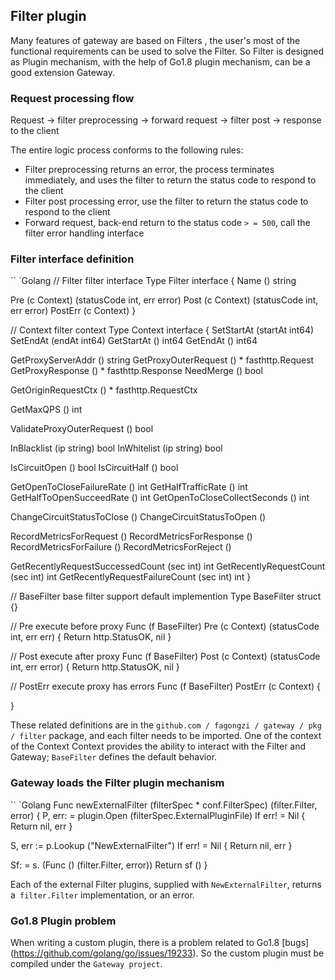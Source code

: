 Filter plugin
--------------
Many features of gateway are based on Filters , the user's most of the functional requirements can be used to solve the Filter. So Filter is designed as Plugin mechanism, with the help of Go1.8 plugin mechanism, can be a good extension Gateway.

### Request processing flow
Request -> filter preprocessing -> forward request -> filter post -> response to the client

The entire logic process conforms to the following rules:

* Filter preprocessing returns an error, the process terminates immediately, and uses the filter to return the status code to respond to the client
* Filter post processing error, use the filter to return the status code to respond to the client
* Forward request, back-end return to the status code `> = 500`, call the filter error handling interface

### Filter interface definition
`` `Golang
// Filter filter interface
Type Filter interface {
Name () string

Pre (c Context) (statusCode int, err error)
Post (c Context) (statusCode int, err error)
PostErr (c Context)
}

// Context filter context
Type Context interface {
SetStartAt (startAt int64)
SetEndAt (endAt int64)
GetStartAt () int64
GetEndAt () int64

GetProxyServerAddr () string
GetProxyOuterRequest () * fasthttp.Request
GetProxyResponse () * fasthttp.Response
NeedMerge () bool

GetOriginRequestCtx () * fasthttp.RequestCtx

GetMaxQPS () int

ValidateProxyOuterRequest () bool

InBlacklist (ip string) bool
InWhitelist (ip string) bool

IsCircuitOpen () bool
IsCircuitHalf () bool

GetOpenToCloseFailureRate () int
GetHalfTrafficRate () int
GetHalfToOpenSucceedRate () int
GetOpenToCloseCollectSeconds () int

ChangeCircuitStatusToClose ()
ChangeCircuitStatusToOpen ()

RecordMetricsForRequest ()
RecordMetricsForResponse ()
RecordMetricsForFailure ()
RecordMetricsForReject ()

GetRecentlyRequestSuccessedCount (sec int) int
GetRecentlyRequestCount (sec int) int
GetRecentlyRequestFailureCount (sec int) int
}

// BaseFilter base filter support default implemention
Type BaseFilter struct {}

// Pre execute before proxy
Func (f BaseFilter) Pre (c Context) (statusCode int, err err) {
Return http.StatusOK, nil
}

// Post execute after proxy
Func (f BaseFilter) Post (c Context) (statusCode int, err error) {
Return http.StatusOK, nil
}

// PostErr execute proxy has errors
Func (f BaseFilter) PostErr (c Context) {

}
`` ``

These related definitions are in the `github.com / fagongzi / gateway / pkg / filter` package, and each filter needs to be imported. One of the context of the Context Context provides the ability to interact with the Filter and Gateway; `BaseFilter` defines the default behavior.

### Gateway loads the Filter plugin mechanism
`` `Golang
Func newExternalFilter (filterSpec * conf.FilterSpec) (filter.Filter, error) {
P, err: = plugin.Open (filterSpec.ExternalPluginFile)
If err! = Nil {
Return nil, err
}

S, err := p.Lookup ("NewExternalFilter")
If err! = Nil {
Return nil, err
}

Sf: = s. (Func () (filter.Filter, error))
Return sf ()
}
`` ``

Each of the external Filter plugins, supplied with `NewExternalFilter`, returns a` filter.Filter` implementation, or an error.

### Go1.8 Plugin problem
When writing a custom plugin, there is a problem related to Go1.8 [bugs] (https://github.com/golang/go/issues/19233). So the custom plugin must be compiled under the `Gateway project`.